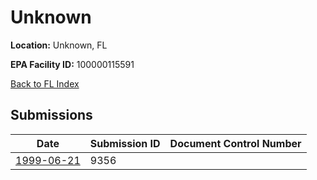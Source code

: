 # Unknown

**Location:** Unknown, FL

**EPA Facility ID:** 100000115591

[Back to FL Index](../../index.md)

## Submissions

| Date | Submission ID | Document Control Number |
|------|--------------|-------------------------|
| [1999-06-21](submissions/9356.md) | 9356 |  |
